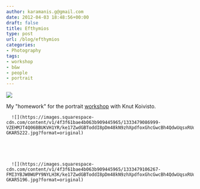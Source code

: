 ```yaml
---
author: karamanis.g@gmail.com
date: 2012-04-03 18:48:56+00:00
draft: false
title: Efthymios
type: post
url: /blog/efthymios
categories:
- Photography
tags:
- workshop
- b&w
- people
- portrait
---
```


![](https://images.squarespace-cdn.com/content/v1/4f3f61bae4b063b909445965/1333478939349-X3BAT4K6DN82C3JIRKVJ/ke17ZwdGBToddI8pDm48kN9zhXpdfoxGhcGwcBh4QdwUqsxRUqqbr1mOJYKfIPR7LoDQ9mXPOjoJoqy81S2I8N_N4V1vUb5AoIIIbLZhVYxCRW4BPu10St3TBAUQYVKcHchNO6vjzmfzXUzeJotAXZDdJ6KfjzfqItDMPrdIOoM4l6fk8HLL_rmrQ02MHURb/20120317-GKAR5216.jpg?format=original)

  



My "homework" for the portrait [workshop](http://www.georgioskaramanis.com/blog/portrait-workshop-with-knut-koivisto-day-i) with Knut Koivisto.


  
      ![](https://images.squarespace-cdn.com/content/v1/4f3f61bae4b063b909445965/1333479086999-VZEHMJT4Q06BBUKVH1YR/ke17ZwdGBToddI8pDm48kN9zhXpdfoxGhcGwcBh4QdwUqsxRUqqbr1mOJYKfIPR7LoDQ9mXPOjoJoqy81S2I8N_N4V1vUb5AoIIIbLZhVYxCRW4BPu10St3TBAUQYVKcHchNO6vjzmfzXUzeJotAXZDdJ6KfjzfqItDMPrdIOoM4l6fk8HLL_rmrQ02MHURb/20120317-GKAR5222.jpg?format=original)

  


  
      ![](https://images.squarespace-cdn.com/content/v1/4f3f61bae4b063b909445965/1333479106267-FMI3YBJW0WUPY9NYLH3K/ke17ZwdGBToddI8pDm48kN9zhXpdfoxGhcGwcBh4QdwUqsxRUqqbr1mOJYKfIPR7LoDQ9mXPOjoJoqy81S2I8N_N4V1vUb5AoIIIbLZhVYxCRW4BPu10St3TBAUQYVKcHchNO6vjzmfzXUzeJotAXZDdJ6KfjzfqItDMPrdIOoM4l6fk8HLL_rmrQ02MHURb/20120317-GKAR5196.jpg?format=original)

